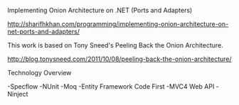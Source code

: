 Implementing Onion Architecture on .NET (Ports and Adapters)

http://sharifhkhan.com/programming/implementing-onion-architecture-on-net-ports-and-adapters/

This work is based on Tony Sneed's Peeling Back the Onion Architecture. 

http://blog.tonysneed.com/2011/10/08/peeling-back-the-onion-architecture/

Technology Overview

-Specflow
-NUnit
-Moq
-Entity Framework Code First
-MVC4 Web API
-Ninject